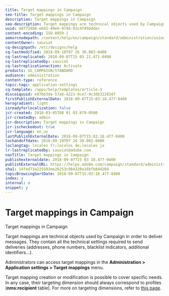```yaml
---
title: Target mappings in Campaign
seo-title: Target mappings in Campaign
description: Target mappings in Campaign
seo-description: Target mappings are technical objects used by Campaign in order to deliver messages. They contain all the technical settings required to send deliveries.
uuid: 48f734b8-e642-49e6-9746-93c4f45bddec
content-encoding: ISO-8859-1
aemsrcnodepath: /content/help/en/campaign/standard/administration/using/target-mappings-in-campaign
contentOwner: sauviat
cq-designpath: /etc/designs/help
cq-lastmodified: 2018-09-10T07 26 30.003-0400
cq-lastreplicated: 2018-09-07T15 03 21.471-0400
cq-lastreplicatedby: sauviat
cq-lastreplicationaction: Activate
products: SG_CAMPAIGN/STANDARD
audience: administration
content-type: reference
topic-tags: application-settings
cq-template: /apps/help/templates/article-3
discoiquuid: e97bb3da-57ab-4221-9ce7-9c3db32283df
firstPublishExternalDate: 2018-09-07T15:03:18.477-0400
herogradient: light
isreadyforlocalization: false
jcr-created: 2018-03-05T08 01 03.679-0500
jcr-createdby: admin
jcr-description: Target mappings in Campaign
jcr-ischeckedout: true
jcr-language: en_us
lastPublishExternalDate: 2018-09-07T15:03:18.477-0400
lochandoffdate: 2018-09-10T07 26 30.001-0400
loclangtag: locales fr;locales de;locales ja
lr-lastreplicatedby: sauviat@adobe.com
navTitle: Target mappings in Campaign
publishexternaldate: 2018-09-07T15 03 18.477-0400
publishExternalURL: https://helpx.adobe.com/campaign/standard/administration/using/target-mappings-in-campaign.html
sha1: 14fed73a225503ee26253c984320a16bfb844268
topicBrowsingSortDate: 2018-09-07T15:03:18.477-0400
index: y
internal: n
snippet: y
---
```


# Target mappings in Campaign

Target mappings in Campaign

Target mappings are technical objects used by Campaign in order to deliver messages. They contain all the technical settings required to send deliveries (addresses, phone numbers, blacklist indicators, additional identifiers...).

Administrators can access target mappings in the **Administration > Application settings > Target mappings** menu.

Target mapping creation or modification is possible to cover specific needs. In any case, their targeting dimension should always correspond to profiles (**nms:recipient** table). For more on targeting dimensions, refer to [this page](../../automating/using/query.md#targeting-dimensions-and-resources).
